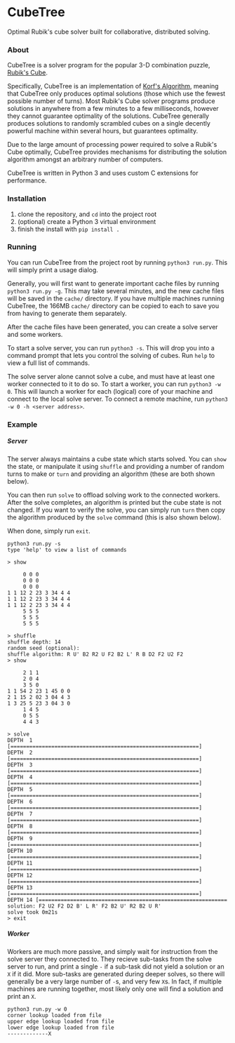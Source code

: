 CubeTree
========
Optimal Rubik's cube solver built for collaborative, distributed solving.

### About

CubeTree is a solver program for the popular 3-D combination puzzle, [Rubik's Cube](https://en.wikipedia.org/wiki/Rubik%27s_Cube).

Specifically, CubeTree is an implementation of [Korf's Algorithm](https://en.wikipedia.org/wiki/Optimal_solutions_for_Rubik%27s_Cube#Korf.27s_algorithm), meaning that CubeTree only produces optimal solutions (those which use the fewest possible number of turns). Most Rubik's Cube solver programs produce solutions in anywhere from a few minutes to a few milliseconds, however they cannot guarantee optimality of the solutions. CubeTree generally produces solutions to randomly scrambled cubes on a single decently powerful machine within several hours, but guarantees optimality.

Due to the large amount of processing power required to solve a Rubik's Cube optimally, CubeTree provides mechanisms for distributing the solution algorithm amongst an arbitrary number of computers.

CubeTree is written in Python 3 and uses custom C extensions for performance.

### Installation

1. clone the repository, and `cd` into the project root
2. (optional) create a Python 3 virtual environment
3. finish the install with `pip install .`

### Running

You can run CubeTree from the project root by running `python3 run.py`. This will simply print a usage dialog.

Generally, you will first want to generate important cache files by running `python3 run.py -g`. This may take several minutes, and the new cache files will be saved in the `cache/` directory. If you have multiple machines running CubeTree, the 166MB `cache/` directory can be copied to each to save you from having to generate them separately.

After the cache files have been generated, you can create a solve server and some workers.

To start a solve server, you can run `python3 -s`. This will drop you into a command prompt that lets you control the solving of cubes. Run `help` to view a full list of commands.

The solve server alone cannot solve a cube, and must have at least one worker connected to it to do so. To start a worker, you can run `python3 -w 0`. This will launch a worker for each (logical) core of your machine and connect to the local solve server. To connect a remote machine, run `python3 -w 0 -h <server address>`.

### Example

##### Server

The server always maintains a cube state which starts solved. You can `show` the state, or manipulate it using `shuffle` and providing a number of random turns to make or `turn` and providing an algorithm (these are both shown below).

You can then run `solve` to offload solving work to the connected workers. After the solve completes, an algorithm is printed but the cube state is not changed. If you want to verify the solve, you can simply run `turn` then copy the algorithm produced by the `solve` command (this is also shown below).

When done, simply run `exit`.

```
python3 run.py -s
type 'help' to view a list of commands

> show

     0 0 0
     0 0 0
     0 0 0
1 1 12 2 23 3 34 4 4
1 1 12 2 23 3 34 4 4
1 1 12 2 23 3 34 4 4
     5 5 5
     5 5 5
     5 5 5

> shuffle
shuffle depth: 14
random seed (optional): 
shuffle algorithm: R U' B2 R2 U F2 B2 L' R B D2 F2 U2 F2
> show

     2 1 1
     2 0 4
     3 5 0
1 1 54 2 23 1 45 0 0
2 1 15 2 02 3 04 4 3
1 3 25 5 23 3 04 3 0
     1 4 5
     0 5 5
     4 4 3

> solve
DEPTH  1 [============================================================]
DEPTH  2 [============================================================]
DEPTH  3 [============================================================]
DEPTH  4 [============================================================]
DEPTH  5 [============================================================]
DEPTH  6 [============================================================]
DEPTH  7 [============================================================]
DEPTH  8 [============================================================]
DEPTH  9 [============================================================]
DEPTH 10 [============================================================]
DEPTH 11 [============================================================]
DEPTH 12 [============================================================]
DEPTH 13 [============================================================]
DEPTH 14 [============================================================
solution: F2 U2 F2 D2 B' L R' F2 B2 U' R2 B2 U R'
solve took 0m21s
> exit
```

##### Worker

Workers are much more passive, and simply wait for instruction from the solve server they connected to. They recieve sub-tasks from the solve server to run, and print a single `-` if a sub-task did not yield a solution or an `X` if it did. More sub-tasks are generated during deeper solves, so there will generally be a very large number of `-`s, and very few `X`s. In fact, if multiple machines are running together, most likely only one will find a solution and print an `X`.

```
python3 run.py -w 0
corner lookup loaded from file
upper edge lookup loaded from file
lower edge lookup loaded from file
-------------X
```
